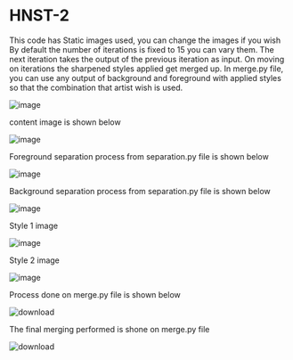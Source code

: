 # HNST-2
This code has Static images used, you can change the images if you wish
By default the number of iterations is fixed to 15 you can vary them. The next iteration takes the output of the previous iteration as input.
On moving on iterations the sharpened styles applied get merged up.
In merge.py file, you can use any output of background and foreground with applied styles so that the combination that artist wish is used.

![image](https://github.com/rithish-kanna/HNST-1/assets/115450614/26da2fd0-ce4f-47ea-9364-09a4349a9df8)

content image is shown below

![image](https://github.com/rithish-kanna/HNST-1/assets/115450614/33630fe8-9a63-455f-a945-18598a9557db)

Foreground separation process from separation.py file is shown below

![image](https://github.com/rithish-kanna/HNST-1/assets/115450614/a5a24adf-7624-4482-a99d-73d0b580666e)

 Background separation process from separation.py file is shown below
 
![image](https://github.com/rithish-kanna/HNST-1/assets/115450614/c8f062c1-3835-4985-b8c2-bbf5cdcb6caf)

Style 1 image

![image](https://github.com/rithish-kanna/HNST-1/assets/115450614/753e82cb-da33-47ec-ba5b-e7f75f944b6d)

Style 2 image

![image](https://github.com/rithish-kanna/HNST-1/assets/115450614/c24e7b1b-2d14-4c8a-a55d-c2b1e95c0351)

Process done on merge.py file is shown below

![download](https://github.com/rithish-kanna/HNST-1/assets/115450614/5b140c9f-8c60-45bd-9abe-359191509085)

The final merging performed is shone on merge.py file

![download](https://github.com/rithish-kanna/HNST-1/assets/115450614/85126a17-5b94-447d-9865-beb9d81e97a4)
